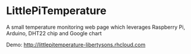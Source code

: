 # LittlePiTemperature
A small temperature monitoring web page which leverages Raspberry Pi, Arduino, DHT22 chip and Google chart

Demo: http://littlepitemperature-libertysons.rhcloud.com
